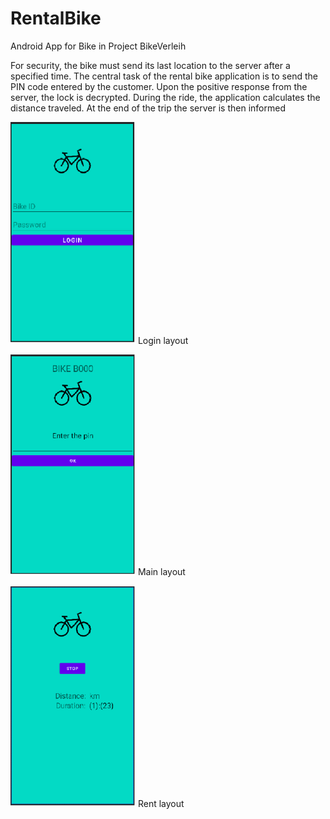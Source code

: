 # RentalBike
Android App for Bike in Project BikeVerleih

For security, the bike must send its last location to the server after a specified time. The central task of the rental bike application is to send the PIN code entered by the customer. Upon the positive response from the server, the lock is decrypted. During the ride, the application calculates the distance traveled. At the end of the trip the server is then informed

<img src="img/Bike_actvity_login.png" width="200"> Login layout

<img src="img/Bike_actvity_main.png" width="200"> Main layout

<img src="img/Bike_actvity_rent.png" width="200"> Rent layout
